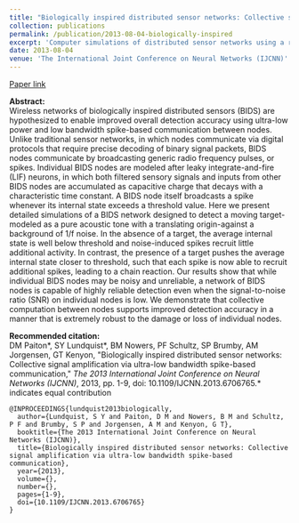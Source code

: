 ```yaml
---
title: "Biologically inspired distributed sensor networks: Collective signal amplification via ultra-low bandwidth spike-based communication"
collection: publications
permalink: /publication/2013-08-04-biologically-inspired
excerpt: 'Computer simulations of distributed sensor networks using a retina-inspired communication protocol to amplify signals.'
date: 2013-08-04
venue: 'The International Joint Conference on Neural Networks (IJCNN)'
---
```


[Paper link](https://ieeexplore.ieee.org/abstract/document/6706765)

<strong>Abstract:</strong><br>
Wireless networks of biologically inspired distributed sensors (BIDS) are hypothesized to enable improved overall detection accuracy using ultra-low power and low bandwidth spike-based communication between nodes. Unlike traditional sensor networks, in which nodes communicate via digital protocols that require precise decoding of binary signal packets, BIDS nodes communicate by broadcasting generic radio frequency pulses, or spikes. Individual BIDS nodes are modeled after leaky integrate-and-fire (LIF) neurons, in which both filtered sensory signals and inputs from other BIDS nodes are accumulated as capacitive charge that decays with a characteristic time constant. A BIDS node itself broadcasts a spike whenever its internal state exceeds a threshold value. Here we present detailed simulations of a BIDS network designed to detect a moving target-modeled as a pure acoustic tone with a translating origin-against a background of 1/f noise. In the absence of a target, the average internal state is well below threshold and noise-induced spikes recruit little additional activity. In contrast, the presence of a target pushes the average internal state closer to threshold, such that each spike is now able to recruit additional spikes, leading to a chain reaction. Our results show that while individual BIDS nodes may be noisy and unreliable, a network of BIDS nodes is capable of highly reliable detection even when the signal-to-noise ratio (SNR) on individual nodes is low. We demonstrate that collective computation between nodes supports improved detection accuracy in a manner that is extremely robust to the damage or loss of individual nodes.

<strong>Recommended citation:</strong><br>
DM Paiton\*, SY Lundquist\*, BM Nowers, PF Schultz, SP Brumby, AM Jorgensen, GT Kenyon, "Biologically inspired distributed sensor networks: Collective signal amplification via ultra-low bandwidth spike-based communication," <i>The 2013 International Joint Conference on Neural Networks (IJCNN)</i>, 2013, pp. 1-9, doi: 10.1109/IJCNN.2013.6706765.\* indicates equal contribution

```
@INPROCEEDINGS{lundquist2013biologically,
  author={Lundquist, S Y and Paiton, D M and Nowers, B M and Schultz, P F and Brumby, S P and Jorgensen, A M and Kenyon, G T},
  booktitle={The 2013 International Joint Conference on Neural Networks (IJCNN)},
  title={Biologically inspired distributed sensor networks: Collective signal amplification via ultra-low bandwidth spike-based communication}, 
  year={2013},
  volume={},
  number={},
  pages={1-9},
  doi={10.1109/IJCNN.2013.6706765}
}
```

